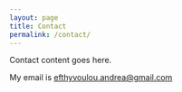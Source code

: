 ```yaml
---
layout: page
title: Contact
permalink: /contact/
---
```


Contact content goes here.

My email is [efthyvoulou.andrea@gmail.com](mailto:email@something.com)
